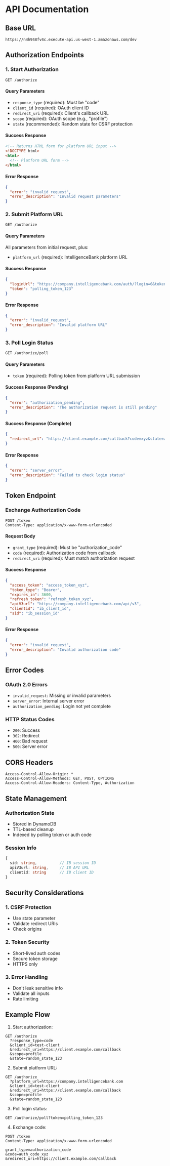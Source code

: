 # API Documentation

## Base URL
`https://n4h948fv4c.execute-api.us-west-1.amazonaws.com/dev`

## Authorization Endpoints

### 1. Start Authorization
```http
GET /authorize
```

#### Query Parameters
- `response_type` (required): Must be "code"
- `client_id` (required): OAuth client ID
- `redirect_uri` (required): Client's callback URL
- `scope` (required): OAuth scope (e.g., "profile")
- `state` (recommended): Random state for CSRF protection

#### Success Response
```html
<!-- Returns HTML form for platform URL input -->
<!DOCTYPE html>
<html>
  <!-- Platform URL form -->
</html>
```

#### Error Response
```json
{
  "error": "invalid_request",
  "error_description": "Invalid request parameters"
}
```

### 2. Submit Platform URL
```http
GET /authorize
```

#### Query Parameters
All parameters from initial request, plus:
- `platform_url` (required): IntelligenceBank platform URL

#### Success Response
```json
{
  "loginUrl": "https://company.intelligencebank.com/auth/?login=0&token=xyz",
  "token": "polling_token_123"
}
```

#### Error Response
```json
{
  "error": "invalid_request",
  "error_description": "Invalid platform URL"
}
```

### 3. Poll Login Status
```http
GET /authorize/poll
```

#### Query Parameters
- `token` (required): Polling token from platform URL submission

#### Success Response (Pending)
```json
{
  "error": "authorization_pending",
  "error_description": "The authorization request is still pending"
}
```

#### Success Response (Complete)
```json
{
  "redirect_url": "https://client.example.com/callback?code=xyz&state=abc"
}
```

#### Error Response
```json
{
  "error": "server_error",
  "error_description": "Failed to check login status"
}
```

## Token Endpoint

### Exchange Authorization Code
```http
POST /token
Content-Type: application/x-www-form-urlencoded
```

#### Request Body
- `grant_type` (required): Must be "authorization_code"
- `code` (required): Authorization code from callback
- `redirect_uri` (required): Must match authorization request

#### Success Response
```json
{
  "access_token": "access_token_xyz",
  "token_type": "Bearer",
  "expires_in": 3600,
  "refresh_token": "refresh_token_xyz",
  "apiV3url": "https://company.intelligencebank.com/api/v3",
  "clientid": "ib_client_id",
  "sid": "ib_session_id"
}
```

#### Error Response
```json
{
  "error": "invalid_request",
  "error_description": "Invalid authorization code"
}
```

## Error Codes

### OAuth 2.0 Errors
- `invalid_request`: Missing or invalid parameters
- `server_error`: Internal server error
- `authorization_pending`: Login not yet complete

### HTTP Status Codes
- `200`: Success
- `302`: Redirect
- `400`: Bad request
- `500`: Server error

## CORS Headers
```http
Access-Control-Allow-Origin: *
Access-Control-Allow-Methods: GET, POST, OPTIONS
Access-Control-Allow-Headers: Content-Type, Authorization
```

## State Management

### Authorization State
- Stored in DynamoDB
- TTL-based cleanup
- Indexed by polling token or auth code

### Session Info
```typescript
{
  sid: string,          // IB session ID
  apiV3url: string,     // IB API URL
  clientid: string      // IB client ID
}
```

## Security Considerations

### 1. CSRF Protection
- Use state parameter
- Validate redirect URIs
- Check origins

### 2. Token Security
- Short-lived auth codes
- Secure token storage
- HTTPS only

### 3. Error Handling
- Don't leak sensitive info
- Validate all inputs
- Rate limiting

## Example Flow

1. Start authorization:
```http
GET /authorize
  ?response_type=code
  &client_id=test-client
  &redirect_uri=https://client.example.com/callback
  &scope=profile
  &state=random_state_123
```

2. Submit platform URL:
```http
GET /authorize
  ?platform_url=https://company.intelligencebank.com
  &client_id=test-client
  &redirect_uri=https://client.example.com/callback
  &scope=profile
  &state=random_state_123
```

3. Poll login status:
```http
GET /authorize/poll?token=polling_token_123
```

4. Exchange code:
```http
POST /token
Content-Type: application/x-www-form-urlencoded

grant_type=authorization_code
&code=auth_code_xyz
&redirect_uri=https://client.example.com/callback